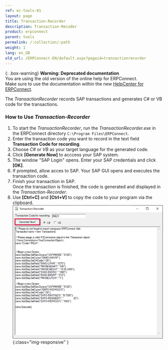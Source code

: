 ```yaml
---
ref: ec-tools-01
layout: page
title: Transaction-Recorder
description: Transaction-Recoder
product: erpconnect
parent: tools
permalink: /:collection/:path
weight: 1
lang: en_GB
old_url: /ERPConnect-EN/default.aspx?pageid=transactionrecorder
---
```


{: .box-warning}
**Warning: Deprecated documentation** <br>
You are using the old version of the online help for ERPConnect.<br>
Make sure to use the documentation within the new [HelpCenter for ERPConnect](https://helpcenter.theobald-software.com/erpconnect/documentation/introduction/).

The *TransactionRecorder* records SAP transactions and generates C# or VB code for the transactions.

### How to Use *Transaction-Recorder*
1. To start the *TransactionRecorder*, run the *TransactionRecorder.exe* in the ERPConnect directory `C:\Program Files\ERPConnect`.
2. Enter the transaction code you want to record in the text field **Transaction Code for recording**.
3. Choose *C#* or *VB* as your target language for the generated code.
4. Click **[Generate Now]** to acccess your SAP system. 
5. The window "SAP Login" opens. Enter your SAP credentials and click **[OK]**.
6. If prompted, allow acces to SAP. Your SAP GUI opens and executes the transaction code.
7. Finish your transaction in SAP. <br>
Once the transaction is finished, the code is generated and displayed in the *Transaction-Recorder*. 
8. Use **[Ctrl+C]** and **[Ctrl+V]** to copy the code to your program via the clipboard.<br>
![Tools-001](/img/content/Tools-001.png){:class="img-responsive" }

